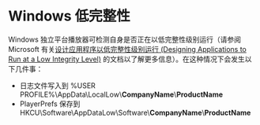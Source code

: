 # Windows 低完整性

Windows 独立平台播放器可检测自身是否正在以低完整性级别运行（请参阅 Microsoft 有关[设计应用程序以低完整性级别运行 (Designing Applications to Run at a Low Integrity Level)](https://msdn.microsoft.com/en-us/library/bb625960.aspx) 的文档以了解更多信息）。在这种情况下会发生以下几件事：

* 日志文件写入到 %USER PROFILE%\AppData\LocalLow\\__CompanyName__\\__ProductName__
* PlayerPrefs 保存到 HKCU\Software\AppDataLow\Software\\__CompanyName__\\__ProductName__

